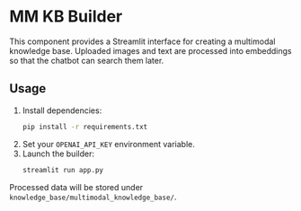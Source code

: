 # MM KB Builder

This component provides a Streamlit interface for creating a multimodal knowledge base.
Uploaded images and text are processed into embeddings so that the chatbot can search them later.

## Usage

1. Install dependencies:
   ```bash
   pip install -r requirements.txt
   ```
2. Set your `OPENAI_API_KEY` environment variable.
3. Launch the builder:
   ```bash
   streamlit run app.py
   ```

Processed data will be stored under `knowledge_base/multimodal_knowledge_base/`.
